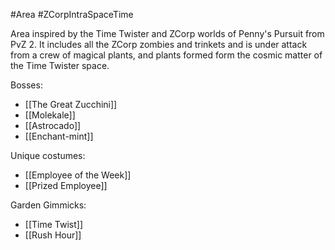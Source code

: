 #Area #ZCorpIntraSpaceTime

Area inspired by the Time Twister and ZCorp worlds of Penny's Pursuit from PvZ 2. It includes all the ZCorp zombies and trinkets and is under attack from a crew of magical plants, and plants formed form the cosmic matter of the Time Twister space.

Bosses:
- [[The Great Zucchini]]
- [[Molekale]]
- [[Astrocado]]
- [[Enchant-mint]]

Unique costumes:
- [[Employee of the Week]]
- [[Prized Employee]]

Garden Gimmicks:
- [[Time Twist]]
- [[Rush Hour]]